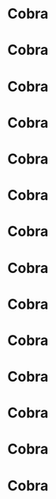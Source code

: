 # Cobra
# Cobra
# Cobra
# Cobra
# Cobra
# Cobra
# Cobra
# Cobra
# Cobra
# Cobra
# Cobra
# Cobra
# Cobra
# Cobra
